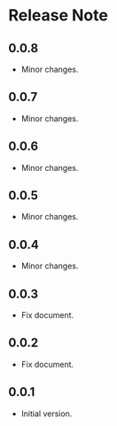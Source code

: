 # Release Note

## 0.0.8

- Minor changes.

## 0.0.7

- Minor changes.

## 0.0.6

- Minor changes.

## 0.0.5

- Minor changes.

## 0.0.4

- Minor changes.

## 0.0.3

- Fix document.

## 0.0.2

- Fix document.

## 0.0.1

- Initial version.
